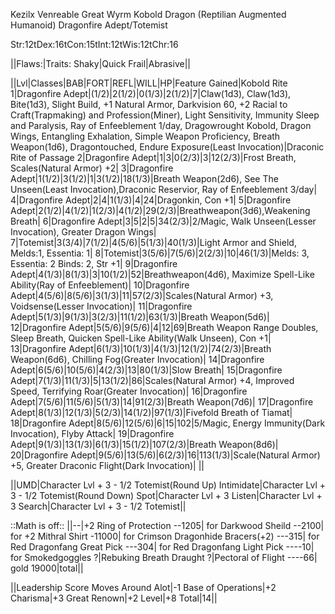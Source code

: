 Kezilx
Venreable Great Wyrm Kobold
Dragon (Reptilian Augmented Humanoid)
Dragonfire Adept/Totemist

Str:12tDex:16tCon:15tInt:12tWis:12tChr:16

||Flaws:|Traits:
Shaky|Quick
Frail|Abrasive||

||Lvl|Classes|BAB|FORT|REFL|WILL|HP|Feature Gained|Kobold Rite
1|Dragonfire Adept|(1/2)|2(1/2)|0(1/3)|2(1/2)|7|Claw(1d3), Claw(1d3), Bite(1d3), Slight Build, +1 Natural Armor, Darkvision 60, +2 Racial to Craft(Trapmaking) and Profession(Miner), Light Sensitivity, Immunity Sleep and Paralysis, Ray of Enfeeblement 1/day, Dragowrought Kobold, Dragon Wings, Entangling Exhalation, Simple Weapon Proficiency, Breath Weapon(1d6), Dragontouched, Endure Exposure(Least Invocation)|Draconic Rite of Passage
2|Dragonfire Adept|1|3|0(2/3)|3|12(2/3)|Frost Breath, Scales(Natural Armor) +2|
3|Dragonfire Adept|1(1/2)|3(1/2)|1|3(1/2)|18(1/3)|Breath Weapon(2d6), See The Unseen(Least Invocation),Draconic Reservior, Ray of Enfeeblement 3/day|
4|Dragonfire Adept|2|4|1(1/3)|4|24|Dragonkin, Con +1|
5|Dragonfire Adept|2(1/2)|4(1/2)|1(2/3)|4(1/2)|29(2/3)|Breathweapon(3d6),Weakening Breath|
6|Dragonfire Adept|3|5|2|5|34(2/3)|2/Magic, Walk Unseen(Lesser Invocation), Greater Dragon Wings|
7|Totemist|3(3/4)|7(1/2)|4(5/6)|5(1/3)|40(1/3)|Light Armor and Shield, Melds:1, Essentia: 1|
8|Totemist|3(5/6)|7(5/6)|2(2/3)|10|46(1/3)|Melds: 3, Essentia: 2 Binds: 2, Str +1|
9|Dragonfire Adept|4(1/3)|8(1/3)|3|10(1/2)|52|Breathweapon(4d6), Maximize Spell-Like Ability(Ray of Enfeeblement)|
10|Dragonfire Adept|4(5/6)|8(5/6)|3(1/3)|11|57(2/3)|Scales(Natural Armor) +3, Voidsense(Lesser Invocation)|
11|Dragonfire Adept|5(1/3)|9(1/3)|3(2/3)|11(1/2)|63(1/3)|Breath Weapon(5d6)|
12|Dragonfire Adept|5(5/6)|9(5/6)|4|12|69|Breath Weapon Range Doubles, Sleep Breath, Quicken Spell-Like Ability(Walk Unseen), Con +1|
13|Dragonfire Adept|6(1/3)|10(1/3)|4(1/3)|12(1/2)|74(2/3)|Breath Weapon(6d6), Chilling Fog(Greater Invocation)|
14|Dragonfire Adept|6(5/6)|10(5/6)|4(2/3)|13|80(1/3)|Slow Breath|
15|Dragonfire Adept|7(1/3)|11(1/3)|5|13(1/2)|86|Scales(Natural Armor) +4, Improved Speed, Terrifying Roar(Greater Invocation)|
16|Dragonfire Adept|7(5/6)|11(5/6)|5(1/3)|14|91(2/3)|Breath Weapon(7d6)|
17|Dragonfire Adept|8(1/3)|12(1/3)|5(2/3)|14(1/2)|97(1/3)|Fivefold Breath of Tiamat|
18|Dragonfire Adept|8(5/6)|12(5/6)|6|15|102|5/Magic, Energy Immunity(Dark Invocation), Flyby Attack|
19|Dragonfire Adept|9(1/3)|13(1/3)|6(1/3)|15(1/2)|107(2/3)|Breath Weapon(8d6)|
20|Dragonfire Adept|9(5/6)|13(5/6)|6(2/3)|16|113(1/3)|Scale(Natural Armor) +5, Greater Draconic Flight(Dark Invocation)| ||

||UMD|Character Lvl + 3 - 1/2 Totemist(Round Up)
Intimidate|Character Lvl + 3 - 1/2 Totemist(Round Down)
Spot|Character Lvl + 3
Listen|Character Lvl + 3
Search|Character Lvl + 3 - 1/2 Totemist||

::Math is off::
||--|+2 Ring of Protection
--1205| for Darkwood Sheild
 --2100| for +2 Mithral Shirt
 -11000| for Crimson Dragonhide Bracers(+2)
 ---315| for Red Dragonfang Great Pick
 ---304| for Red Dragonfang Light Pick
----10| for Smokedgoggles 
?|Rebuking Breath Draught
?|Pectoral of Flight
----66| gold
19000|total||

||Leadership Score
Moves Around Alot|-1
Base of Operations|+2
Charisma|+3
Great Renown|+2
Level|+8
Total|14||
